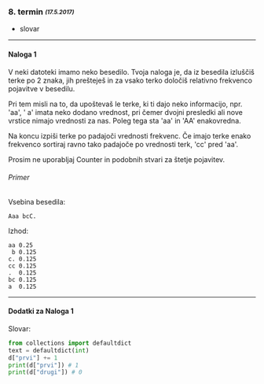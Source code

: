 ### 8. termin <sub><sup>*(17.5.2017)*<sup><sub>
- slovar

***
#### Naloga 1
V neki datoteki imamo neko besedilo.
Tvoja naloga je, da iz besedila izluščiš terke po 2 znaka, jih prešteješ in za vsako terko določiš relativno frekvenco pojavitve v besedilu.

Pri tem misli na to, da upoštevaš le terke, ki ti dajo neko informacijo, npr. 'aa', ' a' imata neko dodano vrednost, pri čemer dvojni presledki ali nove vrstice nimajo vrednosti za nas. Poleg tega sta 'aa' in 'AA' enakovredna.

Na koncu izpiši terke po padajoči vrednosti frekvenc. Če imajo terke enako frekvenco sortiraj ravno tako padajoče po vrednosti terk, 'cc' pred 'aa'.

Prosim ne uporabljaj Counter in podobnih stvari za štetje pojavitev.

###### Primer

Vsebina besedila:
```
Aaa bcC.
```
Izhod:
```
aa 0.25
 b 0.125
c. 0.125
cc 0.125
.  0.125
bc 0.125
a  0.125
```

***
#### Dodatki za Naloga 1
Slovar:
```python
from collections import defaultdict
text = defaultdict(int)
d["prvi"] += 1
print(d["prvi"]) # 1
print(d["drugi"]) # 0
```
